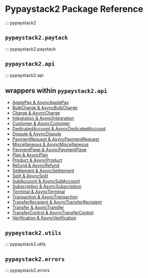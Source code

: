 # Pypaystack2 Package Reference

::: pypaystack2

## `pypaystack2.paytack`
::: pypaystack2.paystack

## `pypaystack2.api`
::: pypaystack2.api

## wrappers within `pypaystack2.api`
- [ApplePay & AsyncApplePay](./apple_pay.md)
- [BulkCharge & AsyncBulkCharge](./bulk_charges.md)
- [Charge & AsyncCharge](./charge.md)
- [Integration & AsyncIntegration](./integration.md)
- [Customer & AsyncCustomer](./customer.md)
- [DedicatedAccount & AsyncDedicatedAccount](./dedicated_accounts.md)
- [Dispute & AsyncDispute](./disputes.md)
- [PaymentRequest & AsyncPaymentRequest](./payment_requests.md)
- [Miscellaneous & AsyncMiscellaneous](./miscellaneous.md)
- [PaymentPage & AsyncPaymentPage](./payment_pages.md)
- [Plan & AsyncPlan](./plans.md)
- [Product & AsyncProduct](./products.md)
- [Refund & AsyncRefund](./refunds.md)
- [Settlement & AsyncSettlement](./settlements.md)
- [Split & AsyncSplit](./splits.md)
- [SubAccount & AsyncSubAccount](./subaccounts.md)
- [Subscription & AsyncSubscription](./subscriptions.md)
- [Terminal & AsyncTerminal](./terminals.md)
- [Transaction & AsyncTransaction](./transactions.md)
- [TransferRecipient & AsyncTransferRecipient](./transfer_recipients.md)
- [Transfer & AsyncTransfer](./transfers.md)
- [TransferControl & AsyncTransferControl](./transfers_control.md)
- [Verification & AsyncVerification](./verification.md)

## `pypaystack2.utils`
::: pypaystack2.utils

## `pypaystack2.errors`
::: pypaystack2.errors